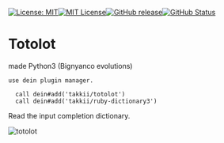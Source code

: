 [![License: MIT](https://img.shields.io/badge/License-MIT-yellow.svg)](https://opensource.org/licenses/MIT)[![MIT License](http://img.shields.io/badge/license-MIT-blue.svg?style=flat)](LICENSE)[![GitHub release](https://img.shields.io/github/release/takkii/totolot.svg?style=flat)](GitHub)[![GitHub Status](https://img.shields.io/github/last-commit/takkii/totolot.svg?style=flat)](GitHub)

# Totolot
made Python3 (Bignyanco evolutions)

```buildoutcfg
use dein plugin manager.

  call dein#add('takkii/totolot')
  call dein#add('takkii/ruby-dictionary3')
```

Read the input completion dictionary.

![totolot](https://github.com/takkii/totolot/blob/master/images/totolot.gif)